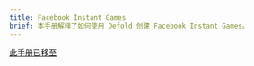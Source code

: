 ```yaml
---
title: Facebook Instant Games
brief: 本手册解释了如何使用 Defold 创建 Facebook Instant Games。
---
```


[此手册已移至](/extension-fbinstant)
